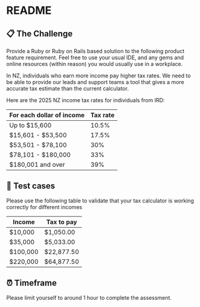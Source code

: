 # README

## 📋 The Challenge

Provide a Ruby or Ruby on Rails based solution to the following product feature requirement. Feel free to use your usual IDE, and any gems and online resources (within reason) you would usually use in a workplace.

In NZ, individuals who earn more income pay higher tax rates. We need to be able to provide our leads and support teams a tool that gives a more accurate tax estimate than the current calculator.

Here are the 2025 NZ income tax rates for individuals from IRD:

| For each dollar of income | Tax rate |
| ------------------------- | -------- |
| Up to $15,600             | 10.5%    |
| $15,601 - $53,500         | 17.5%    |
| $53,501 - $78,100         | 30%      |
| $78,101 - $180,000        | 33%      |
| $180,001 and over         | 39%      |

## 🧪 Test cases

Please use the following table to validate that your tax calculator is working correctly for different incomes

| Income   | Tax to pay |
| -------- | ---------- |
| $10,000  | $1,050.00  |
| $35,000  | $5,033.00  |
| $100,000 | $22,877.50 |
| $220,000 | $64,877.50 |

## ⏰ Timeframe

Please limit yourself to around 1 hour to complete the assessment.
